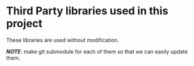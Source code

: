 # Third Party libraries used in this project

These libraries are used without modification.

***NOTE***: make git submodule for each of them so that we can easily update them.
